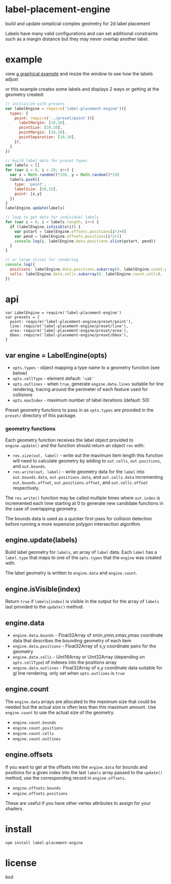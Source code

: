 # label-placement-engine

build and update simplicial complex geometry for 2d label placement

Labels have many valid configurations and can set additional constraints such as a margin distance
but they may never overlap another label.

# example

view [a graphical example](https://substack.net/wip/label2.html) and resize the window to see how the
labels adjust

or this example creates some labels and displays 2 ways or getting at the geometry created:

``` js
// initialize with presets
var labelEngine = require('label-placement-engine')({
  types: {
    point: require('../preset/point')({
      labelMargin: [10,10],
      pointSize: [10,10],
      pointMargin: [10,10],
      pointSeparation: [10,10],
    }),
  }
})

// build label data for preset types
var labels = []
for (var i = 0; i < 20; i++) {
  var x = Math.random()*250, y = Math.random()*250
  labels.push({
    type: 'point',
    labelSize: [50,15],
    point: [x,y]
  })
}
labelEngine.update(labels)

// loop to get data for individual labels
for (var i = 0; i < labels.length; i++) {
  if (labelEngine.isVisible(i)) {
    var pstart = labelEngine.offsets.positions[i*2+0]
    var pend = labelEngine.offsets.positions[i*2+1]
    console.log(i, labelEngine.data.positions.slice(pstart, pend))
  }
}

// or large slices for rendering
console.log({
  positions: labelEngine.data.positions.subarray(0, labelEngine.count.positions),
  cells: labelEngine.data.cells.subarray(0, labelEngine.count.cells),
})
```

# api

```
var LabelEngine = require('label-placement-engine')
var presets = {
  point: require('label-placement-engine/preset/point'),
  line: require('label-placement-engine/preset/line'),
  area: require('label-placement-engine/preset/area'),
  bbox: require('label-placement-engine/preset/bbox'),
}
```

## var engine = LabelEngine(opts)

* `opts.types` - object mapping a type name to a geometry function (see below)
* `opts.cellType` - element default: `'u16'`
* `opts.outlines` - when `true`, generate `engine.data.lines` suitable for line rendering,
  tracing around the perimeter of each feature used for collisions
* `opts.maxIndex` - maximum number of label iterations (default: 50)

Preset geometry functions to pass in as `opts.types` are provided in the `preset/` directory of this
package.

### geometry functions

Each geometry function receives the label object provided to `engine.update()` and the function
should return an object `res` with:

* `res.size(out, label)` - write out the maximum item length this function will need to calculate
  geometry by adding to `out.cells`, `out.positions`, and `out.bounds`.
* `res.write(out, label)` - write geometry data for the `label` into `out.bounds.data`,
  `out.positions.data`, and `out.cells.data` incrementing `out.bounds.offset`,
  `out.positions.offset`, and `out.cells.offset` respectively.

The `res.write()` function may be called multiple times where `out.index` is incremented each time
starting at 0 to generate new candidate functions in the case of overlapping geometry.

The bounds data is used as a quicker first-pass for collision detection before running a more
expensive polygon intersection algorithm.

## engine.update(labels)

Build label geometry for `labels`, an array of `label` data. Each `label` has a `label.type` that
maps to one of the `opts.types` that the `engine` was created with.

The label geometry is written to `engine.data` and `engine.count`. 

## engine.isVisible(index)

Return `true` if `labels[index]` is visible in the output for the array of `labels` last provided to
the `update()` method.

## engine.data

* `engine.data.bounds` - Float32Array of xmin,ymin,xmax,ymax coordinate data that describes the
  bounding geometry of each item
* `engine.data.positions` - Float32Array of x,y coordinate pairs for the geometry
* `engine.data.cells` - Uint16Array or Uint32Array (depending on `opts.cellType`) of indexes into
  the positions array
* `engine.data.outlines` - Float32Array of x,y coordinate data suitable for gl line rendering.
  only set when `opts.outlines` is `true`

## engine.count

The `engine.data` arrays are allocated to the maximum size that could be needed but the actual size
is often less than this maximum amount. Use `engine.count` to use the actual size of the geometry.

* `engine.count.bounds`
* `engine.count.positions`
* `engine.count.cells`
* `engine.count.outlines`

## engine.offsets

If you want to get at the offsets into the `engine.data` for bounds and positions for a given index
into the last `labels` array passed to the `update()` method, use the corresponding
record in `engine.offsets`.

* `engine.offsets.bounds`
* `engine.offsets.positions`

These are useful if you have other vertex attributes to assign for your shaders.

# install

```
npm install label-placement-engine
```

# license

bsd

